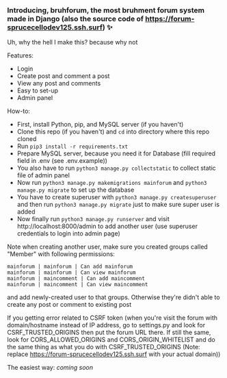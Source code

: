 ### Introducing, bruhforum, the most bruhment forum system made in Django (also the source code of https://forum-sprucecellodev125.ssh.surf) ✨

Uh, why the hell I make this? because why not

Features:
- Login
- Create post and comment a post
- View any post and comments
- Easy to set-up
- Admin panel

How-to:
- First, install Python, pip, and MySQL server (if you haven't)
- Clone this repo (if you haven't) and `cd` into directory where this repo cloned
- Run `pip3 install -r requirements.txt`
- Prepare MySQL server, because you need it for Database (fill required field in .env (see .env.example))
- You also have to run `python3 manage.py collectstatic` to collect static file of admin panel
- Now run `python3 manage.py makemigrations mainforum` and `python3 manage.py migrate` to set up the database
- You have to create superuser with `python3 manage.py createsuperuser` and then run `python3 manage.py migrate` just to make sure super user is added
- Now finally run `python3 manage.py runserver` and visit http://localhost:8000/admin to add another user (use superuser credentials to login into admin page)

Note when creating another user, make sure you created groups called "Member" with following permissions:
```
mainforum | mainforum | Can add mainforum
mainforum | mainforum | Can view mainforum
mainforum | maincomment | Can add maincomment
mainforum | maincomment | Can view maincomment
```
and add newly-created user to that groups. Otherwise they're didn't able to create any post or comment to existing post

If you getting error related to CSRF token (when you're visit the forum with domain/hostname instead of IP address, go to settings.py and look for CSRF_TRUSTED_ORIGINS then put the forum URL there. If still the same, look for CORS_ALLOWED_ORIGINS and CORS_ORIGIN_WHITELIST and do the same thing as what you do with CSRF_TRUSTED_ORIGINS (Note: replace https://forum-sprucecellodev125.ssh.surf with your actual domain))

The easiest way: _coming soon_